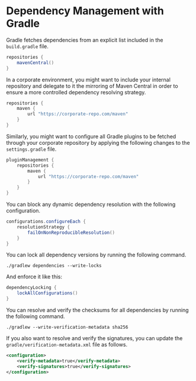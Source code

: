 # Dependency Management with Gradle

Gradle fetches dependencies from an explicit list included in the `build.gradle` file.

```groovy
repositories {
    mavenCentral()
}
```

In a corporate environment, you might want to include your internal repository and delegate to it the mirroring of Maven Central in order to ensure a more controlled dependency resolving strategy.

```groovy
repositories {
    maven {
        url "https://corporate-repo.com/maven"
    }
}
```

Similarly, you might want to configure all Gradle plugins to be fetched through your corporate repository by applying the following changes to the `settings.gradle` file.

```groovy
pluginManagement {
    repositories {
        maven {
            url "https://corporate-repo.com/maven"
        }
    }
}
```

You can block any dynamic dependency resolution with the following configuration.

```groovy
configurations.configureEach {
    resolutionStrategy {
        failOnNonReproducibleResolution()
    }
}
```

You can lock all dependency versions by running the following command.

```shell
./gradlew dependencies --write-locks
```

And enforce it like this:

```groovy
dependencyLocking {
    lockAllConfigurations()
}
```

You can resolve and verify the checksums for all dependencies by running the following command.

```shell
./gradlew --write-verification-metadata sha256
```

If you also want to resolve and verify the signatures, you can update the `gradle/verification-metadata.xml` file as follows.

```xml
<configuration>
    <verify-metadata>true</verify-metadata>
    <verify-signatures>true</verify-signatures>
</configuration>
```
